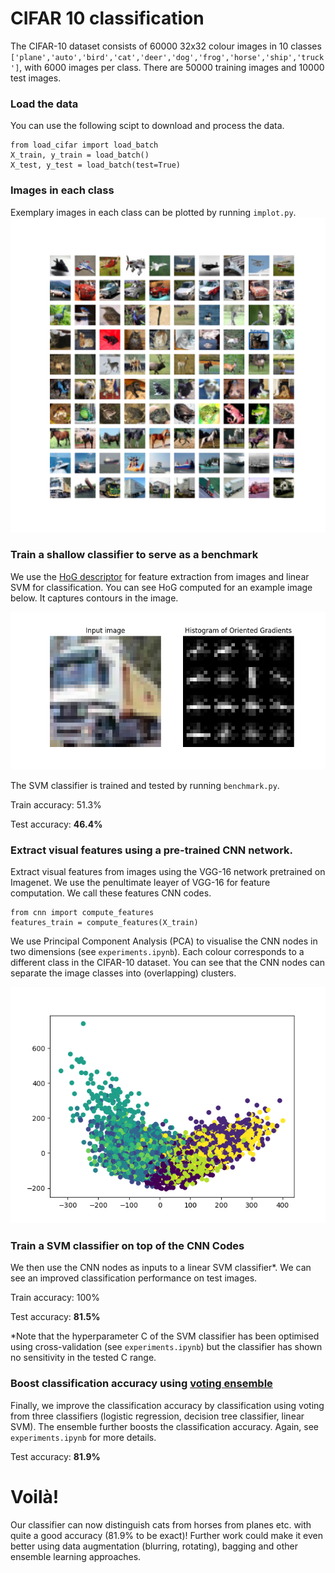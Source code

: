 # CIFAR 10 classification

The CIFAR-10 dataset consists of 60000 32x32 colour images in 10 classes `['plane','auto','bird','cat','deer','dog','frog','horse','ship','truck']`, with 6000 images per class.
There are 50000 training images and 10000 test images. 

### Load the data

You can use the following scipt to download and process the data.

```
from load_cifar import load_batch
X_train, y_train = load_batch()
X_test, y_test = load_batch(test=True)
```

### Images in each class

Exemplary images in each class can be plotted by running `implot.py`.
<img src="https://github.com/kirakowalska/image-classifier-cifar10/blob/master/cifar10.png" width="600">

### Train a shallow classifier to serve as a benchmark

We use the [HoG descriptor](http://scikit-image.org/docs/dev/auto_examples/features_detection/plot_hog.html) for feature extraction from images and linear SVM for classification. You can see HoG computed for an example image below. It captures contours in the image.

<img src="https://github.com/kirakowalska/image-classifier-cifar10/blob/master/hog.png" width="600">

The SVM classifier is trained and tested by running `benchmark.py`.

Train accuracy: 51.3%

Test accuracy: **46.4%**

### Extract visual features using a pre-trained CNN network.

Extract visual features from images using the VGG-16 network pretrained on Imagenet. We use the penultimate leayer of VGG-16 for feature computation. We call these features CNN codes.

```
from cnn import compute_features
features_train = compute_features(X_train)
```
We use Principal Component Analysis (PCA) to visualise the CNN nodes in two dimensions (see `experiments.ipynb`). Each colour corresponds to a different class in the CIFAR-10 dataset. You can see that the CNN nodes can separate the image classes into (overlapping) clusters.

<img src="https://github.com/kirakowalska/image-classifier-cifar10/blob/master/cifar10_pca.png" width="600">

### Train a SVM classifier on top of the CNN Codes

We then use the CNN nodes as inputs to a linear SVM classifier*. We can see an improved classification performance on test images.

Train accuracy: 100%

Test accuracy: **81.5%**

*Note that the hyperparameter C of the SVM classifier has been optimised using cross-validation (see `experiments.ipynb`) but the classifier has shown no sensitivity in the tested C range.

### Boost classification accuracy using [voting ensemble](https://machinelearningmastery.com/ensemble-machine-learning-algorithms-python-scikit-learn/)

Finally, we improve the classification accuracy by classification using voting from three classifiers (logistic regression, decision tree classifier, linear SVM). The ensemble further boosts the classification accuracy. Again, see `experiments.ipynb` for more details.

Test accuracy: **81.9%**

# Voilà! 

Our classifier can now distinguish cats from horses from planes etc. with quite a good accuracy (81.9% to be exact)! Further work could make it even better using data augmentation (blurring, rotating), bagging and other ensemble learning approaches.
